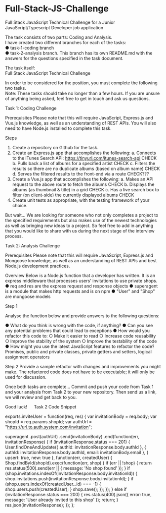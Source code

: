 # Full-Stack-JS-Challenge
Full Stack JavaScript Technical Challenge for a Junior JavaScript/Typescript Developer job application

The task consists of two parts: Coding and Analysis.  
I have created two different branches for each of the tasks:  
    ●	task-1-coding branch  
    ●	task-2-analysis branch. This branch has its own README.md with the answers for the questions specified in the task document.  

The task itself:  
Full Stack JavaScript Technical Challenge  

In order to be considered for the position, you must complete the following two tasks.   
Note: These tasks should take no longer than a few hours. If you are unsure of anything being asked, feel free to get in touch and ask us questions. 

Task 1: Coding Challenge

Prerequisites
Please note that this will require JavaScript, Express.js and Vue.js knowledge, as well as an understanding of REST APIs.
You will also need to have Node.js installed to complete this task.

Steps
1.	Create a repository on Github for the task.
2.	Create an Express.js app that accomplishes the following:
a.	Connects to the iTunes Search API: https://tinyurl.com/itunes-search-api CHECK
b.	Pulls back a list of albums for a specified artist CHECK
c.	Filters the results so there are no duplicate albums (based on album name) CHECK
d.	Serves the filtered results to the front-end via a route CHECK???
3.	Create a Vue.js app that accomplishes the following:
a.	Makes an API request to the above route to fetch the albums CHECK
b.	Displays the albums (as thumbnail & title) in a grid CHECK
c.	Has a live search box to filter (on client-side) the currently displayed albums CHECK
4.	Create unit tests as appropriate, with the testing framework of your choice.


But wait…
We are looking for someone who not only completes a project to the specified requirements but also makes use of the newest technologies as well as bringing new ideas to a project. So feel free to add in anything that you would like to share with us during the next stage of the interview process.

Task 2: Analysis Challenge

Prerequisites
Please note that this will require JavaScript, Express.js and Mongoose knowledge, as well as an understanding of REST APIs and best Node.js development practices.

Overview
Below is a Node.js function that a developer has written. It is an express middleware that processes users' invitations to use private shops.
●	req and res are the express request and response objects
●	superagent is a module that makes http requests and is on npm
●	"User" and "Shop" are mongoose models

Step 1

Analyse the function below and provide answers to the following questions:

●	What do you think is wrong with the code, if anything?
●	Can you see any potential problems that could lead to exceptions 
●	How would you refactor this code to:
○	Make it easier to read
○	Increase code reusability
○	Improve the stability of the system
○	Improve the testability of the code
●	How might you use the latest JavaScript features to refactor the code? Promises, public and private classes, private getters and setters, logical assignment operators

Step 2
Provide a sample refactor with changes and improvements you might make. The refactored code does not have to be executable; it will only be used for discussion.


Once both tasks are complete...
Commit and push your code from Task 1 and your analysis from Task 2 to your new repository. Then send us a link, we will review and get back to you.


Good luck!
 
Task 2 Code Snippet

exports.inviteUser = function(req, res) {
  var invitationBody = req.body;
  var shopId = req.params.shopId;
  var authUrl = "https://url.to.auth.system.com/invitation";

  superagent
    .post(authUrl)
    .send(invitationBody)
    .end(function(err, invitationResponse) {
      if (invitationResponse.status === 201) {
        User.findOneAndUpdate({
          authId: invitationResponse.body.authId
        }, {
          authId: invitationResponse.body.authId,
          email: invitationBody.email
        }, {
          upsert: true,
          new: true
        }, function(err, createdUser) {
          Shop.findById(shopId).exec(function(err, shop) {
            if (err || !shop) {
              return res.status(500).send(err || { message: 'No shop found' });
            }
            if (shop.invitations.indexOf(invitationResponse.body.invitationId)) {
              shop.invitations.push(invitationResponse.body.invitationId);
            }
            if (shop.users.indexOf(createdUser._id) === -1) {
              shop.users.push(createdUser);
            }
            shop.save();
          });
        });
      } else if (invitationResponse.status === 200) {
        res.status(400).json({
          error: true,
          message: 'User already invited to this shop'
        });
        return;
      }
      res.json(invitationResponse);
    });
};
